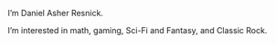 I’m Daniel Asher Resnick.

I’m interested in math, gaming, Sci-Fi and Fantasy, and Classic Rock.

<!---
dresnick-intelliflo/dresnick-intelliflo is a ✨ special ✨ repository because its `README.md` (this file) appears on your GitHub profile.
You can click the Preview link to take a look at your changes.
--->
